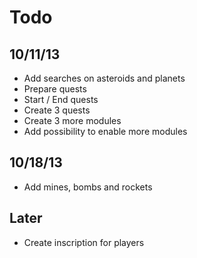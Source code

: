 # Todo

## 10/11/13 
* Add searches on asteroids and planets
* Prepare quests
* Start / End quests
* Create 3 quests
* Create 3 more modules
* Add possibility to enable more modules

## 10/18/13
* Add mines, bombs and rockets

## Later
* Create inscription for players
